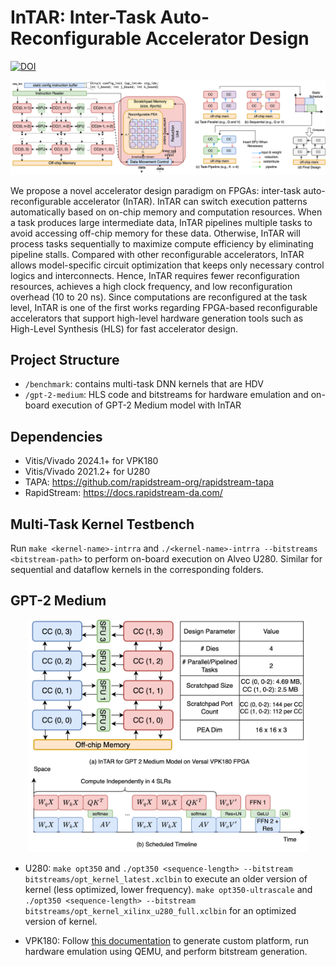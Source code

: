 # InTAR: Inter-Task Auto-Reconfigurable Accelerator Design

[![DOI](https://zenodo.org/badge/DOI/10.5281/zenodo.15016321.svg)](https://doi.org/10.5281/zenodo.15016321)

![intar-template](/figures/intrra-arch-template.png)

We propose a novel accelerator design paradigm on FPGAs: inter-task auto-reconfigurable accelerator (InTAR). InTAR can switch execution patterns automatically based on on-chip memory and computation resources. When a task produces large intermediate data, InTAR pipelines multiple tasks to avoid accessing off-chip memory for these data. Otherwise, InTAR will process tasks sequentially to maximize compute efficiency by eliminating pipeline stalls. Compared with other reconfigurable accelerators, InTAR allows model-specific circuit optimization that keeps only necessary control logics and interconnects. Hence, InTAR requires fewer reconfiguration resources, achieves a high clock frequency, and low reconfiguration overhead (10 to 20 ns). Since computations are reconfigured at the task level, InTAR is one of the first works regarding FPGA-based reconfigurable accelerators that support high-level hardware generation tools such as High-Level Synthesis (HLS) for fast accelerator design.

## Project Structure

- `/benchmark`: contains multi-task DNN kernels that are HDV
- `/gpt-2-medium`: HLS code and bitstreams for hardware emulation and on-board execution of GPT-2 Medium model with InTAR

## Dependencies

- Vitis/Vivado 2024.1+ for VPK180
- Vitis/Vivado 2021.2+ for U280
- TAPA: https://github.com/rapidstream-org/rapidstream-tapa
- RapidStream: https://docs.rapidstream-da.com/

## Multi-Task Kernel Testbench

Run `make <kernel-name>-intrra` and `./<kernel-name>-intrra --bitstreams <bitstream-path>` to perform on-board execution on Alveo U280. Similar for sequential and dataflow kernels in the corresponding folders.

## GPT-2 Medium

<p align="center">
    <img src="figures/intra_fpga_design_v2.png" alt="intar-gpt2" width="450">
</p>

- U280: `make opt350` and `./opt350 <sequence-length> --bitstream bitstreams/opt_kernel_latest.xclbin` to execute an older version of kernel (less optimized, lower frequency). `make opt350-ultrascale` and `./opt350 <sequence-length> --bitstream bitstreams/opt_kernel_xilinx_u280_full.xclbin` for an optimized version of kernel.

- VPK180: Follow [this documentation](/gpt-2-medium/README.md) to generate custom platform, run hardware emulation using QEMU, and perform bitstream generation.
